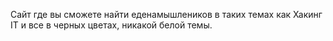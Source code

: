 Сайт где вы сможете найти еденамышлеников в таких темах как Хакинг IT и все в черных цветах, никакой белой темы.
